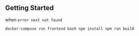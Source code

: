 ## Getting Started
when `error next not found`

`docker-compose run frontend bash
npm install
npm run build`
